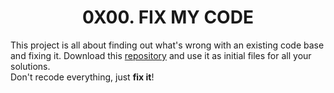 <h1 align="center">0X00. FIX MY CODE</h1>
This project is all about finding out what's wrong with an existing code base and fixing it. Download this <a href="https://github.com/holbertonschool/0x00-Fix_My_Code_Challenge">repository</a> and use it as initial files for all your solutions. <br />
Don't recode everything, just <strong>fix it</strong>!
<br /><br />
